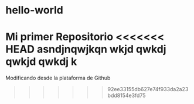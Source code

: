 # hello-world
Mi primer Repositorio
<<<<<<< HEAD
asndjnqwjkqn wkjd qwkdj qwkjd qwkdj k
=======
Modificando desde la plataforma de Github
>>>>>>> 92ee33155db627e74f933da2a23bdd8154e3fd75
